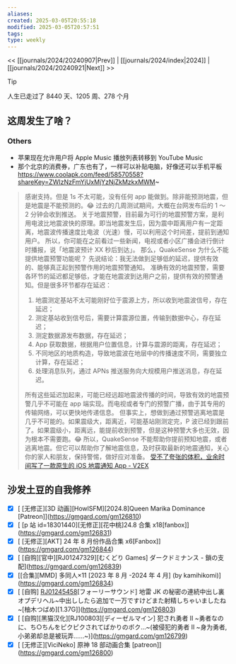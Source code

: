 ```yaml
---
aliases: 
created: 2025-03-05T20:55:18
modified: 2025-03-05T20:57:51
tags: 
type: weekly
---
```


<< [[journals/2024/20240907|Prev]] | [[journals/2024/index|2024]] | [[journals/2024/20240921|Next]] >>

> [!tip]
> 人生已走过了 8440 天、1205 周、278 个月

## 这周发生了啥？

### Others

- 苹果现在允许用户将 Apple Music 播放列表转移到 YouTube Music
- 那个北京的消费券，广东也有了，一样可以补贴电脑，好像还可以手机平板 https://www.coolapk.com/feed/58570558?shareKey=ZWIzNzFmYjUxMjYzNjZkMzkxMWM~

> 感谢支持。但是 1s 不太可能，没有任何 app 能做到。除非能预测地震，但是地震是不能预测的。😂 过去的几周测试期间，大概在台网发布后的 1 ～ 2 分钟会收到推送。
> 关于地震预警，目前最为可行的地震预警方案，是利用电波比地震波快的原理。即当地震发生后，因为震中距离用户有一定距离，地震波传播速度比电波（光速）慢，可以利用这个时间差，提前到通知用户。
> 所以，你可能在之前看过一些新闻，电视或者小区广播会进行倒计时播报，说「地震波预计 XX 秒后到达」。
> 那么，QuakeSense 为什么不能提供地震预警功能呢？
> 先说结论：我无法做到足够低的延迟，提供有效的、能够真正起到预警作用的地震预警通知。
> 准确有效的地震预警，需要各环节的延迟都足够低，才能在地震波到达用户之前，提供有效的预警通知。但是很多环节都存在延迟：
>
> 1. 地震测定基站不太可能刚好位于震源上方，所以收到地震波信号，存在延迟；
> 2. 测定基站收到信号后，需要计算震源位置，传输到数据中心，存在延迟；
> 3. 测定数据源发布数据，存在延迟；
> 4. App 获取数据，根据用户位置信息，计算与震源的距离，存在延迟；
> 5. 不同地区的地质构造，导致地震波在地层中的传播速度不同，需要独立计算，存在延迟；
> 6. 处理消息队列，通过 APNs 推送服务向大规模用户推送消息，存在延迟。
>
> 所有这些延迟加起来，可能已经远超地震波传播的时间，导致有效的地震预警几乎不可能在 app 端实现。而电视或者专门的预警广播，由于其专用的传输网络，可以更快地传递信息。
> 但事实上，想做到通过预警逃离地震是几乎不可能的。如果震级大，距离近，可能基站刚测定完，P 波已经到跟前了。如果震级小，距离远，能提前收到预警，但是这种预警大多也无效，因为根本不需要跑。😂
> 所以，QuakeSense 不能帮助你提前预知地震，或者逃离地震。但它可以帮助你了解地震信息，及时获取最新的地震通知，关心你的家人和朋友，保持警惕，做好应对准备。
> [受不了夸张的体积，业余时间写了一款原生的 iOS 地震通知 App - V2EX](https://www.v2ex.com/t/1069274)

## 沙发土豆的自我修养

- [x] [ [无修正]\[3D 动画]\[HowlSFM]\[2024.8]Queen Marika Dominance [Patreon]](https://gmgard.com/gm126810)
- [x] [ [p 站 id=18301440]\[无修正]\[花中桃]24.8 合集 x18[fanbox]](https://gmgard.com/gm126831)
- [x] [ [无修正]\[AKT] 24 年 8 月份作品合集 x6[Fanbox]](https://gmgard.com/gm126844)
- [x] [ [自购]\[官中]\[RJ01247329]\[むくどり Games] ダークドミナンス - 鎖の支配](https://gmgard.com/gm126839)
- [x] [[合集]\[MMD] 多同人×11 [2023 年 8 月 -2024 年 4 月] (by kamihikomi)](https://gmgard.com/gm126834)
- [x] [ [自购] [RJ01245458](同人音声)[フォーリーサウンド] 地雷 JK の秘密の連続中出し裏オプデリヘル~中出ししたら追加で一万ですけどまた射精しちゃいましたね~[柚木つばめ]\[1.37G]](https://gmgard.com/gm126803)
- [x] [ [自购]\[黑猫汉化]\[RJ100803]\[ディーゼルマイン] 犯され勇者 II ~勇者なのに、ち○ちんをピクピクされてばかりのボク…~(被侵犯的勇者 II ~身为勇者,小弟弟却总是被玩弄……~)](https://gmgard.com/gm126799)
- [x] [ [无修正]\[ViciNeko] 原神 18 部动画合集 [patreon]](https://gmgard.com/gm126800)

